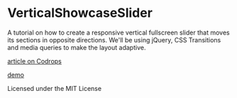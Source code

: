 
VerticalShowcaseSlider
=========

A tutorial on how to create a responsive vertical fullscreen slider that moves its sections in opposite directions. We'll be using jQuery, CSS Transitions and media queries to make the layout adaptive.

[article on Codrops](http://tympanus.net/codrops/2012/10/01/vertical-showcase-slider-with-jquery-and-css-transitions/)

[demo](http://tympanus.net/Tutorials/VerticalShowcaseSlider/)

Licensed under the MIT License